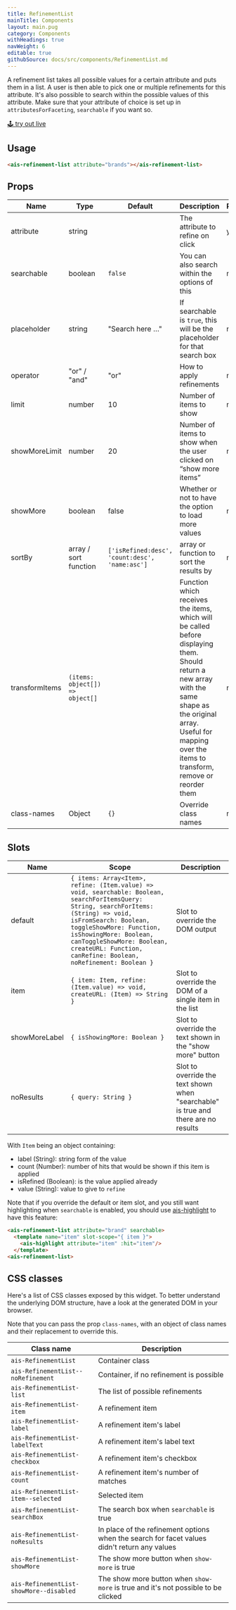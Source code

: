 ```yaml
---
title: RefinementList
mainTitle: Components
layout: main.pug
category: Components
withHeadings: true
navWeight: 6
editable: true
githubSource: docs/src/components/RefinementList.md
---
```


A refinement list takes all possible values for a certain attribute and puts them in a list. A user is then able to pick one or multiple refinements for this attribute. It's also possible to search within the possible values of this attribute. Make sure that your attribute of choice is set up in `attributesForFaceting`, `searchable` if you want so.

<a class="btn btn-static-theme" href="stories/?selectedKind=ais-refinement-list">🕹 try out live</a>

## Usage

```html
<ais-refinement-list attribute="brands"></ais-refinement-list>
```

## Props

Name | Type | Default | Description | Required
---|---|---|---|---
attribute | string | | The attribute to refine on click | yes
searchable | boolean | `false` | You can also search within the options of this | no
placeholder | string | "Search here …" | If searchable is `true`, this will be the placeholder for that search box | no
operator | "or" / "and" | "or" | How to apply refinements | no
limit | number | 10 | Number of items to show | no
showMoreLimit | number | 20 | Number of items to show when the user clicked on “show more items” | no
showMore | boolean | false | Whether or not to have the option to load more values | no
sortBy | array / sort function | `['isRefined:desc', 'count:desc', 'name:asc']` | array or function to sort the results by | no
transformItems | `(items: object[]) => object[]` | | Function which receives the items, which will be called before displaying them. Should return a new array with the same shape as the original array. Useful for mapping over the items to transform, remove or reorder them | no
class-names | Object | `{}` | Override class names | no

## Slots

Name | Scope | Description
---|---|---
default | `{ items: Array<Item>, refine: (Item.value) => void, searchable: Boolean, searchForItemsQuery: String, searchForItems: (String) => void, isFromSearch: Boolean, toggleShowMore: Function, isShowingMore: Boolean, canToggleShowMore: Boolean, createURL: Function, canRefine: Boolean, noRefinement: Boolean }` | Slot to override the DOM output
item | `{ item: Item, refine: (Item.value) => void, createURL: (Item) => String }` | Slot to override the DOM of a single item in the list
showMoreLabel | `{ isShowingMore: Boolean }` | Slot to override the text shown in the "show more" button
noResults | `{ query: String }` | Slot to override the text shown when "searchable" is true and there are no results

With `Item` being an object containing:

* label (String): string form of the value
* count (Number): number of hits that would be shown if this item is applied
* isRefined (Boolean): is the value applied already
* value (String): value to give to `refine`

Note that if you override the default or item slot, and you still want highlighting when `searchable` is enabled, you should use [ais-highlight](./highlight) to have this feature: 

```html
<ais-refinement-list attribute="brand" searchable>
  <template name="item" slot-scope="{ item }">
    <ais-highlight attribute="item" :hit="item"/>
  </template>
<ais-refinement-list>
```

## CSS classes

Here's a list of CSS classes exposed by this widget. To better understand the underlying
DOM structure, have a look at the generated DOM in your browser.

Note that you can pass the prop `class-names`, with an object of class names and their replacement to override this.

Class name | Description
---|---
`ais-RefinementList` | Container class
`ais-RefinementList--noRefinement` | Container, if no refinement is possible
`ais-RefinementList-list` | The list of possible refinements
`ais-RefinementList-item` | A refinement item
`ais-RefinementList-label` | A refinement item's label
`ais-RefinementList-labelText` | A refinement item's label text
`ais-RefinementList-checkbox` | A refinement item's checkbox
`ais-RefinementList-count` | A refinement item's number of matches
`ais-RefinementList-item--selected` | Selected item
`ais-RefinementList-searchBox` | The search box when `searchable` is true
`ais-RefinementList-noResults` | In place of the refinement options when the search for facet values didn't return any values
`ais-RefinementList-showMore` | The show more button when `show-more` is true
`ais-RefinementList-showMore--disabled` | The show more button when `show-more` is true and it's not possible to be clicked

